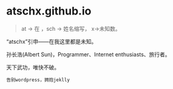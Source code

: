 # atschx.github.io
> at -> 在 ，sch -> 姓名缩写， x->未知数。

“atschx”引申——在我这里都是未知。

孙长浩(Albert Sun)，Programmer、Internet enthusiasts、旅行者。

天下武功，唯快不破。

```
告别wordpress，拥抱jeklly
```
